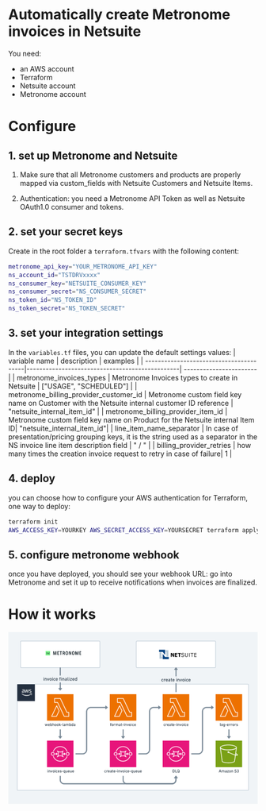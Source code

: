 # Automatically create Metronome invoices in Netsuite
You need:
- an AWS account 
- Terraform
- Netsuite account
- Metronome account

# Configure
## 1. set up Metronome and Netsuite
1. Make sure that all Metronome customers and products are properly mapped via custom_fields with Netsuite Customers and Netsuite Items.

2. Authentication: you need a Metronome API Token as well as Netsuite OAuth1.0 consumer and tokens. 

## 2. set your secret keys
Create in the root folder a `terraform.tfvars` with the following content:
```bash
metronome_api_key="YOUR_METRONOME_API_KEY"
ns_account_id="TSTDRVxxxx"
ns_consumer_key="NETSUITE_CONSUMER_KEY"
ns_consumer_secret="NS_CONSUMER_SECRET"
ns_token_id="NS_TOKEN_ID"
ns_token_secret="NS_TOKEN_SECRET"
```

## 3. set your integration settings
In the `variables.tf` files, you can update the default settings values:
| variable name                           | description                                    | examples               |
| ----------------------------------------|------------------------------------------------| -----------------------|
| metronome_invoices_types                | Metronome Invoices types to create in Netsuite | ["USAGE", "SCHEDULED"] |
| metronome_billing_provider_customer_id  | Metronome custom field key name on Customer with the Netsuite internal customer ID reference      |   "netsuite_internal_item_id" |
| metronome_billing_provider_item_id | Metronome custom field key name on Product for the Netsuite internal Item ID| "netsuite_internal_item_id"|
| line_item_name_separator | In case of presentation/pricing grouping keys, it is the string used as a separator in the NS invoice line item description field | " / " |
| billing_provider_retries | how many times the creation invoice request to retry in case of failure| 1 |

## 4. deploy

you can choose how to configure your AWS authentication for Terraform, one way to deploy:
```bash
terraform init
AWS_ACCESS_KEY=YOURKEY AWS_SECRET_ACCESS_KEY=YOURSECRET terraform apply
```

## 5. configure metronome webhook
once you have deployed, you should see your webhook URL: go into Metronome and set it up to receive notifications when invoices are finalized.

# How it works

![overview](./overview.png?raw=true "overview")


